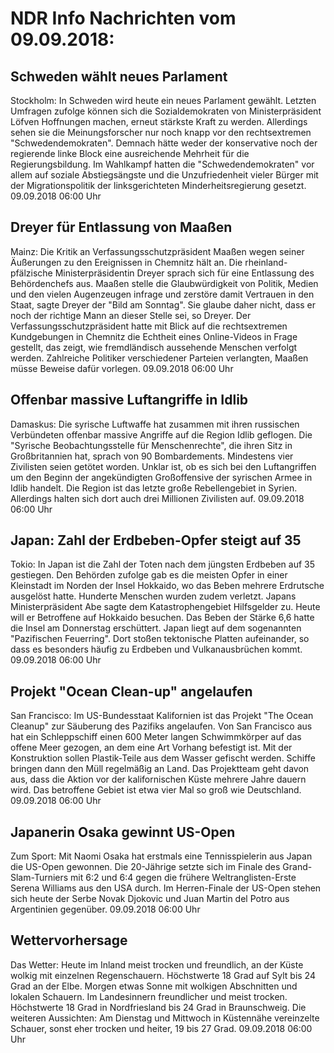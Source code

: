 # NDR Info Nachrichten vom 09.09.2018:


## Schweden wählt neues Parlament
Stockholm: In Schweden wird heute ein neues Parlament gewählt. Letzten Umfragen zufolge können sich die Sozialdemokraten von Ministerpräsident Löfven Hoffnungen machen, erneut stärkste Kraft zu werden. Allerdings sehen sie die Meinungsforscher nur noch knapp vor den rechtsextremen "Schwedendemokraten". Demnach hätte weder der konservative noch der regierende linke Block eine ausreichende Mehrheit für die Regierungsbildung. Im Wahlkampf hatten die "Schwedendemokraten" vor allem auf soziale Abstiegsängste und die Unzufriedenheit vieler Bürger mit der Migrationspolitik der linksgerichteten Minderheitsregierung gesetzt. 09.09.2018 06:00 Uhr 

## Dreyer für Entlassung von Maaßen
Mainz: Die Kritik an Verfassungsschutzpräsident Maaßen wegen seiner Äußerungen zu den Ereignissen in Chemnitz hält an. Die rheinland-pfälzische Ministerpräsidentin Dreyer sprach sich für eine Entlassung des Behördenchefs aus. Maaßen stelle die Glaubwürdigkeit von Politik, Medien und den vielen Augenzeugen infrage und zerstöre damit Vertrauen in den Staat, sagte Dreyer der "Bild am Sonntag". Sie glaube daher nicht, dass er noch der richtige Mann an dieser Stelle sei, so Dreyer. Der Verfassungsschutzpräsident hatte mit Blick auf die rechtsextremen Kundgebungen in Chemnitz die Echtheit eines Online-Videos in Frage gestellt, das zeigt, wie fremdländisch aussehende Menschen verfolgt werden. Zahlreiche Politiker verschiedener Parteien verlangten, Maaßen müsse Beweise dafür vorlegen. 09.09.2018 06:00 Uhr 

## Offenbar massive Luftangriffe in Idlib
Damaskus: Die syrische Luftwaffe hat zusammen mit ihren russischen Verbündeten offenbar massive Angriffe auf die Region Idlib geflogen. Die "Syrische Beobachtungsstelle für Menschenrechte", die ihren Sitz in Großbritannien hat, sprach von 90 Bombardements. Mindestens vier Zivilisten seien getötet worden. Unklar ist, ob es sich bei den Luftangriffen um den Beginn der angekündigten Großoffensive der syrischen Armee in Idlib handelt. Die Region ist das letzte große Rebellengebiet in Syrien. Allerdings halten sich dort auch drei Millionen Zivilisten auf. 09.09.2018 06:00 Uhr 

## Japan: Zahl der Erdbeben-Opfer steigt auf 35
Tokio: In Japan ist die Zahl der Toten nach dem jüngsten Erdbeben auf 35 gestiegen. Den Behörden zufolge gab es die meisten Opfer in einer Kleinstadt im Norden der Insel Hokkaido, wo das Beben mehrere Erdrutsche ausgelöst hatte. Hunderte Menschen wurden zudem verletzt. Japans Ministerpräsident Abe sagte dem Katastrophengebiet Hilfsgelder zu. Heute will er Betroffene auf Hokkaido besuchen. Das Beben der Stärke 6,6 hatte die Insel am Donnerstag erschüttert. Japan liegt auf dem sogenannten "Pazifischen Feuerring". Dort stoßen tektonische Platten aufeinander, so dass es besonders häufig zu Erdbeben und Vulkanausbrüchen kommt. 09.09.2018 06:00 Uhr 

## Projekt "Ocean Clean-up" angelaufen
San Francisco: Im US-Bundesstaat Kalifornien ist das Projekt "The Ocean Cleanup" zur Säuberung des Pazifiks angelaufen. Von San Francisco aus hat ein Schleppschiff einen 600 Meter langen Schwimmkörper auf das offene Meer gezogen, an dem eine Art Vorhang befestigt ist. Mit der Konstruktion sollen Plastik-Teile aus dem Wasser gefischt werden. Schiffe bringen dann den Müll regelmäßig an Land. Das Projektteam geht davon aus, dass die Aktion vor der kalifornischen Küste mehrere Jahre dauern wird. Das betroffene Gebiet ist etwa vier Mal so groß wie Deutschland. 09.09.2018 06:00 Uhr 

## Japanerin Osaka gewinnt US-Open
Zum Sport: Mit Naomi Osaka hat erstmals eine Tennisspielerin aus Japan die US-Open gewonnen. Die 20-Jährige setzte sich im Finale des Grand-Slam-Turniers mit 6:2 und 6:4 gegen die frühere Weltranglisten-Erste Serena Williams aus den USA durch. Im Herren-Finale der US-Open stehen sich heute der Serbe Novak Djokovic und Juan Martin del Potro aus Argentinien gegenüber. 09.09.2018 06:00 Uhr 

## Wettervorhersage
Das Wetter: Heute im Inland meist trocken und freundlich, an der Küste wolkig mit einzelnen Regenschauern. Höchstwerte 18 Grad auf Sylt bis 24 Grad an der Elbe. Morgen etwas Sonne mit wolkigen Abschnitten und lokalen Schauern. Im Landesinnern freundlicher und meist trocken. Höchstwerte 18 Grad in Nordfriesland bis 24 Grad in Braunschweig. Die weiteren Aussichten: Am Dienstag und Mittwoch in Küstennähe vereinzelte Schauer, sonst eher trocken und heiter, 19 bis 27 Grad. 09.09.2018 06:00 Uhr 

